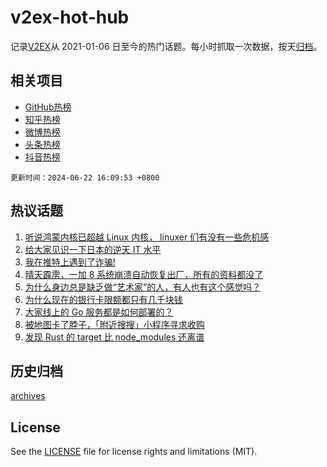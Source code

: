 # v2ex-hot-hub

 记录[V2EX](https://www.v2ex.com/)从 2021-01-06 日至今的热门话题。每小时抓取一次数据，按天[归档](archives)。
 
 ## 相关项目

- [GitHub热榜](https://github.com/snaildev/github-hot-hub)
- [知乎热榜](https://github.com/snaildev/zhihu-hot-hub)
- [微博热榜](https://github.com/snaildev/weibo-hot-hub)
- [头条热榜](https://github.com/snaildev/toutiao-hot-hub)
- [抖音热榜](https://github.com/snaildev/douyin-hot-hub)


 `更新时间：2024-06-22 16:09:53 +0800`

## 热议话题

1. [听说鸿蒙内核已超越 Linux 内核， linuxer 们有没有一些危机感](https://www.v2ex.com/t/1051655)
1. [给大家见识一下日本的逆天 IT 水平](https://www.v2ex.com/t/1051598)
1. [我在推特上遇到了诈骗!](https://www.v2ex.com/t/1051542)
1. [晴天霹雳，一加 8 系统崩溃自动恢复出厂，所有的资料都没了](https://www.v2ex.com/t/1051604)
1. [为什么身边总是缺乏做“艺术家”的人，有人也有这个感觉吗？](https://www.v2ex.com/t/1051659)
1. [为什么现在的银行卡限额都只有几千块钱](https://www.v2ex.com/t/1051649)
1. [大家线上的 Go 服务都是如何部署的？](https://www.v2ex.com/t/1051562)
1. [被地图卡了脖子，「附近搜搜」小程序寻求收购](https://www.v2ex.com/t/1051643)
1. [发现 Rust 的 target 比 node_modules 还离谱](https://www.v2ex.com/t/1051537)

## 历史归档

[archives](archives)

## License

See the [LICENSE](LICENSE) file for license rights and limitations (MIT).
